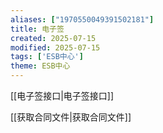 ```yaml
---
aliases: ["1970550049391502181"]
title: 电子签
created: 2025-07-15
modified: 2025-07-15
tags: ['ESB中心']
theme: ESB中心
---
```


[[电子签接口|电子签接口]]

[[获取合同文件|获取合同文件]]